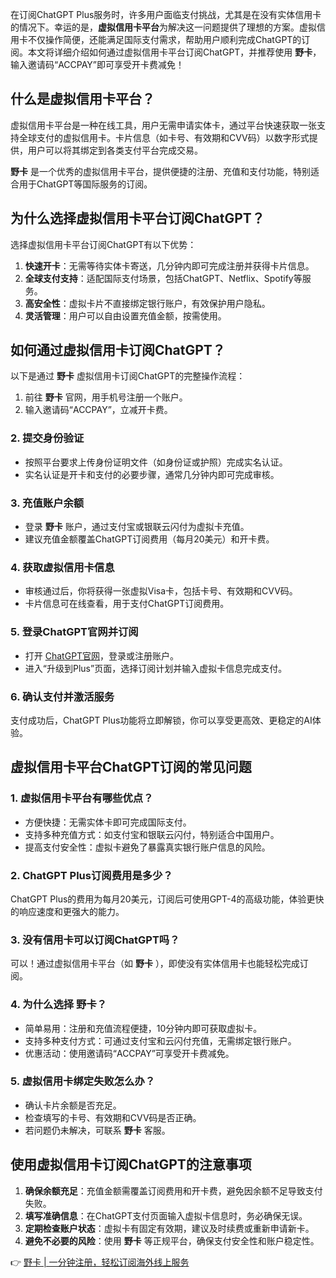 在订阅ChatGPT Plus服务时，许多用户面临支付挑战，尤其是在没有实体信用卡的情况下。幸运的是，**虚拟信用卡平台**为解决这一问题提供了理想的方案。虚拟信用卡不仅操作简便，还能满足国际支付需求，帮助用户顺利完成ChatGPT的订阅。本文将详细介绍如何通过虚拟信用卡平台订阅ChatGPT，并推荐使用 **野卡**，输入邀请码“ACCPAY”即可享受开卡费减免！

## 什么是虚拟信用卡平台？

虚拟信用卡平台是一种在线工具，用户无需申请实体卡，通过平台快速获取一张支持全球支付的虚拟信用卡。卡片信息（如卡号、有效期和CVV码）以数字形式提供，用户可以将其绑定到各类支付平台完成交易。

**野卡** 是一个优秀的虚拟信用卡平台，提供便捷的注册、充值和支付功能，特别适合用于ChatGPT等国际服务的订阅。

## 为什么选择虚拟信用卡平台订阅ChatGPT？

选择虚拟信用卡平台订阅ChatGPT有以下优势：

1. **快速开卡**：无需等待实体卡寄送，几分钟内即可完成注册并获得卡片信息。
2. **全球支付支持**：适配国际支付场景，包括ChatGPT、Netflix、Spotify等服务。
3. **高安全性**：虚拟卡片不直接绑定银行账户，有效保护用户隐私。
4. **灵活管理**：用户可以自由设置充值金额，按需使用。

## 如何通过虚拟信用卡订阅ChatGPT？

以下是通过 **野卡** 虚拟信用卡订阅ChatGPT的完整操作流程：

1. 前往 **野卡** 官网，用手机号注册一个账户。
2. 输入邀请码“ACCPAY”，立减开卡费。

### 2. 提交身份验证

- 按照平台要求上传身份证明文件（如身份证或护照）完成实名认证。
- 实名认证是开卡和支付的必要步骤，通常几分钟内即可完成审核。

### 3. 充值账户余额

- 登录 **野卡** 账户，通过支付宝或银联云闪付为虚拟卡充值。
- 建议充值金额覆盖ChatGPT订阅费用（每月20美元）和开卡费。

### 4. 获取虚拟信用卡信息

- 审核通过后，你将获得一张虚拟Visa卡，包括卡号、有效期和CVV码。
- 卡片信息可在线查看，用于支付ChatGPT订阅费用。

### 5. 登录ChatGPT官网并订阅

- 打开 [ChatGPT官网](https://chat.openai.com/)，登录或注册账户。
- 进入“升级到Plus”页面，选择订阅计划并输入虚拟卡信息完成支付。

### 6. 确认支付并激活服务

支付成功后，ChatGPT Plus功能将立即解锁，你可以享受更高效、更稳定的AI体验。

## 虚拟信用卡平台ChatGPT订阅的常见问题

### 1. 虚拟信用卡平台有哪些优点？

- 方便快捷：无需实体卡即可完成国际支付。
- 支持多种充值方式：如支付宝和银联云闪付，特别适合中国用户。
- 提高支付安全性：虚拟卡避免了暴露真实银行账户信息的风险。

### 2. ChatGPT Plus订阅费用是多少？

ChatGPT Plus的费用为每月20美元，订阅后可使用GPT-4的高级功能，体验更快的响应速度和更强大的能力。

### 3. 没有信用卡可以订阅ChatGPT吗？

可以！通过虚拟信用卡平台（如 **野卡** ），即使没有实体信用卡也能轻松完成订阅。

### 4. 为什么选择 **野卡**？

- 简单易用：注册和充值流程便捷，10分钟内即可获取虚拟卡。
- 支持多种支付方式：可通过支付宝和云闪付充值，无需绑定银行账户。
- 优惠活动：使用邀请码“ACCPAY”可享受开卡费减免。

### 5. 虚拟信用卡绑定失败怎么办？

- 确认卡片余额是否充足。
- 检查填写的卡号、有效期和CVV码是否正确。
- 若问题仍未解决，可联系 **野卡** 客服。

## 使用虚拟信用卡订阅ChatGPT的注意事项

1. **确保余额充足**：充值金额需覆盖订阅费用和开卡费，避免因余额不足导致支付失败。
2. **填写准确信息**：在ChatGPT支付页面输入虚拟卡信息时，务必确保无误。
3. **定期检查账户状态**：虚拟卡有固定有效期，建议及时续费或重新申请新卡。
4. **避免不必要的风险**：使用 **野卡** 等正规平台，确保支付安全性和账户稳定性。

👉 [野卡 | 一分钟注册，轻松订阅海外线上服务](https://bit.ly/bewildcard)